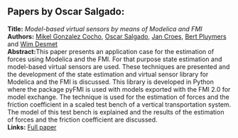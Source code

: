 <h2>Papers by Oscar Salgado:</h2>
<p>
<b>Title:</b> <i> Model-based virtual sensors by means of Modelica and FMI </i> <br />
<b>Authors:</b> <a href="../authors/author_88.html">Mikel Gonzalez Cocho</a>, <a href="../authors/author_233.html">Oscar Salgado</a>, <a href="../authors/author_50.html">Jan Croes</a>, <a href="../authors/author_218.html">Bert Pluymers</a> and <a href="../authors/author_58.html">Wim Desmet</a><br />
<b>Abstract:</b>This paper presents an application case for the estimation of forces using  Modelica and the FMI. For that purpose state estimation and model-based virtual sensors are used. These techniques are presented and the development of the state estimation and virtual sensor library for Modelica and the FMI is discussed. This library is developed in Python where the package pyFMI is used with models exported with the FMI 2.0 for model exchange. The technique is used for the estimation of forces and the friction coefficient in a scaled test bench of a vertical transportation system. The model of this test bench is explained and the results of the estimation of forces and the friction coefficient are discussed.<br />
<b>Links:</b> <a href="../submissions/ecp17132337_GonzalezcochoSalgadoCroesPluymersDesmet.pdf">Full paper</a></p>